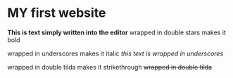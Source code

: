 # MY first website

**This is text simply written into the editor**
wrapped in double stars makes it bold

wrapped in underscores makes it italic
_this text is wrapped in underscores_

wrapped in double tilda makes it strikethrough
~~wrapped in double tilda~~

